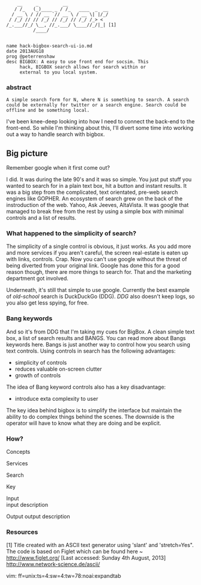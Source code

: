         __     _         __
       / /_   (_)____ _ / /_   ____  _  __  
      / __ \ / // __ `// __ \ / __ \| |/_/
     / /_/ // // /_/ // /_/ // /_/ /_> <
    /_.___//_/ \__, //_.___/ \____//_/|_| [1]
              /____/


    name hack-bigbox-search-ui-io.md
    date 2013AUG18
    prog @peterrenshaw
    desc BIGBOX: A easy to use front end for socsim. This 
         hack, BIGBOX search allows for search within or 
	     external to you local system.


### abstract

    A simple search form for N, where N is something to search. A search
	could be externally for twitter or a search engine. Search could be
	offline and be something local. 	
	

I've been knee-deep looking into how I need to connect the back-end to the 
front-end. So while I'm thinking about this, I'll divert some time into 
working out a way to handle search with bigbox.


## Big picture

  Remember google when it first come out? 
  
  I did. It was during the late 90's and it was so simple. You just put 
stuff you wanted to search for in a plain text box, hit a button and instant 
results. It was a big step from the complicated, text orientated, pre-web 
search engines like GOPHER. An ecosystem of search grew on the back of the
instroduction of the web. Yahoo, Ask Jeeves, AltaVista. It was google that 
managed to break free from the rest by using a simple box with minimal 
controls and a list of results.


### What happened to the simplicity of search?

  The simplicity of a single control is obvious, it just works. As you add
more and more services if you aren't careful, the screen real-estate is 
eaten up with links, controls. Crap.  Now you can't use google without the 
threat of being diverted from your original link. Google has done this for 
a good reason though, there are more things to search for. That and the 
marketing department got involved. 

Underneath, it's still that simple to use google. Currently the best example 
of *old-school* search is DuckDuckGo (DDG). *DDG* also doesn't keep logs, so 
you also get less spying, for free.


### Bang keywords 

  And so it's from DDG that I'm taking my cues for BigBox. A clean simple
text box, a list of search results and BANGS. You can read more about Bangs 
keywords here. Bangs is just another way to control how you search using 
text controls. Using controls in search has the following advantages:

* simplicity of controls
* reduces valuable on-screen clutter
* growth of controls
    
The idea of Bang keyword controls also has a key disadvantage:

* introduce exta complexity to user

The key idea behind bigbox is to simplify the interface but maintain the
ability to do complex things behind the scenes. The downside is the 
operator will have to know what they are doing and be explicit.


### How?




Concepts

Services

Search

Key

Input  
    input description

Output
    output description
    




### Resources

[1] Title created with an ASCII text generator using 'slant' and 
'stretch=Yes". The code is based on Figlet which can be found 
here ~ <http://www.figlet.org/>
[Last accessed: Sunday 4th August, 2013]
<http://www.network-science.de/ascii/>


vim: ff=unix:ts=4:sw=4:tw=78:noai:expandtab


